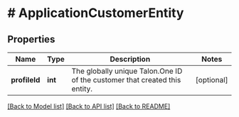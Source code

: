 # # ApplicationCustomerEntity

## Properties

Name | Type | Description | Notes
------------ | ------------- | ------------- | -------------
**profileId** | **int** | The globally unique Talon.One ID of the customer that created this entity. | [optional] 

[[Back to Model list]](../../README.md#documentation-for-models) [[Back to API list]](../../README.md#documentation-for-api-endpoints) [[Back to README]](../../README.md)


